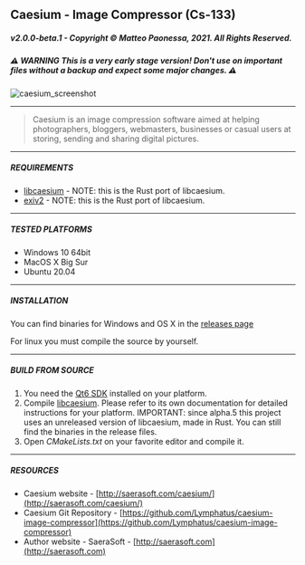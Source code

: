 ## Caesium - Image Compressor (Cs-133)
##### v2.0.0-beta.1 - Copyright &copy; Matteo Paonessa, 2021. All Rights Reserved.
##### ⚠️ WARNING This is a very early stage version! Don't use on important files without a backup and expect some major changes. ⚠️ 

![caesium_screenshot](https://user-images.githubusercontent.com/12133996/126871376-0816f6a8-eaa8-4ea8-a051-a7ddaf6c2e36.png)

----------

> Caesium is an image compression software aimed at helping photographers, bloggers, webmasters, businesses or casual users at storing, sending and sharing digital pictures.

----------

##### REQUIREMENTS
* [libcaesium](https://github.com/Lymphatus/libcaesium-rust) - NOTE: this is the Rust port of libcaesium.
* [exiv2](https://github.com/exiv2/exiv2) - NOTE: this is the Rust port of libcaesium.
----------

##### TESTED PLATFORMS
* Windows 10 64bit
* MacOS X Big Sur
* Ubuntu 20.04

----------

##### INSTALLATION
You can find binaries for Windows and OS X in the [releases page](https://github.com/Lymphatus/caesium-image-compressor/releases)

For linux you must compile the source by yourself.

----------

##### BUILD FROM SOURCE
1. You need the [Qt6 SDK](https://www.qt.io/download/) installed on your platform.
2. Compile [libcaesium](https://github.com/Lymphatus/libcaesium-rust). Please refer to its own documentation for detailed instructions for your platform. IMPORTANT: since alpha.5 this project uses an unreleased version of libcaesium, made in Rust. You can still find the binaries in the release files.
3. Open *CMakeLists.txt* on your favorite editor and compile it. 

----------

##### RESOURCES
* Caesium website - [http://saerasoft.com/caesium/](http://saerasoft.com/caesium/)
* Caesium Git Repository - [https://github.com/Lymphatus/caesium-image-compressor](https://github.com/Lymphatus/caesium-image-compressor)
* Author website - SaeraSoft - [http://saerasoft.com](http://saerasoft.com)
